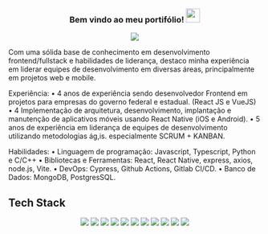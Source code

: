 <h3 align="center">
  Bem vindo ao meu portifólio!
  <img src="https://media.giphy.com/media/hvRJCLFzcasrR4ia7z/giphy.gif" width="28">
</h3>
<p align="center">
  <a href="https://github.com/CodeWhiteWeb/CodeWhiteWeb"><img src="https://readme-typing-svg.herokuapp.com?color=%2336BCF7&center=true&vCenter=true&lines=I+am+Allef+Schmidt;Eu+sou+Allef+Schmidt;Frontend+Developer;Backend+Developer;Bot+Developer;Mobile+Developer+%3C3"></a>
</p>

Com uma sólida base de conhecimento em desenvolvimento frontend/fullstack e habilidades de liderança, destaco minha experiência em liderar equipes de desenvolvimento em diversas áreas, principalmente em projetos web e mobile.

Experiência:
• 4 anos de experiência sendo desenvolvedor Frontend em projetos para empresas do governo federal e estadual. (React JS e VueJS) 
• 4 Implementação de arquitetura, desenvolvimento, implantação e manutenção de aplicativos móveis usando React Native (iOS e Android).
• 5 anos de experiência em liderança de equipes de desenvolvimento utilizando metodologias ág,is. especialmente SCRUM + KANBAN.

Habilidades:
• Linguagem de programação: Javascript, Typescript, Python e C/C++
• Bibliotecas e Ferramentas: React, React Native, express, axios, node.js, Vite.
• DevOps: Cypress, Github Actions, Gitlab CI/CD.
• Banco de Dados: MongoDB, PostgresSQL.


## Tech Stack
<p align="center">
<img src='https://img.shields.io/badge/github%20actions-%232671E5.svg?style=for-the-badge&logo=githubactions&logoColor=white'>
<img src='https://img.shields.io/badge/MongoDB-%234ea94b.svg?style=for-the-badge&logo=mongodb&logoColor=white'>
  <img src='https://img.shields.io/badge/figma-%23F24E1E.svg?style=for-the-badge&logo=figma&logoColor=white'>
<img src='https://img.shields.io/badge/react-%2320232a.svg?style=for-the-badge&logo=react&logoColor=%2361DAF'>
  <img src='https://img.shields.io/badge/react_native-%2320232a.svg?style=for-the-badge&logo=react&logoColor=%2361DAFB'>
  <img src='https://img.shields.io/badge/styled--components-DB7093?style=for-the-badge&logo=styled-components&logoColor=white'>
  <img src='https://img.shields.io/badge/vite-%23646CFF.svg?style=for-the-badge&logo=vite&logoColor=white'>
  <img src='https://img.shields.io/badge/-Hackerrank-2EC866?style=for-the-badge&logo=HackerRank&logoColor=white'>
  <img src='https://img.shields.io/badge/Prisma-3982CE?style=for-the-badge&logo=Prisma&logoColor=white'>
  <img src='https://img.shields.io/badge/python-3670A0?style=for-the-badge&logo=python&logoColor=ffdd54'>
  
  <img src='https://img.shields.io/badge/vercel-%23000000.svg?style=for-the-badge&logo=vercel&logoColor=white'>
</p>

